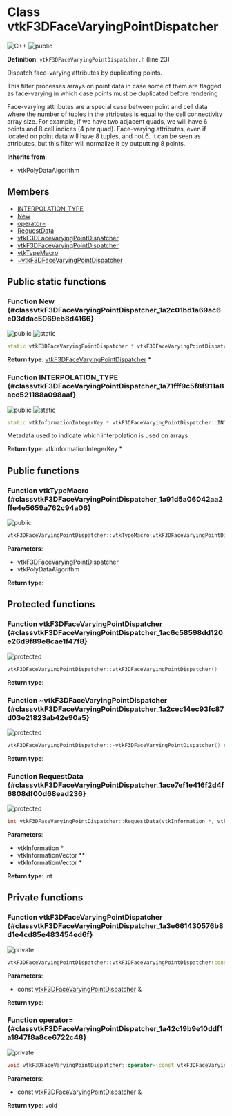 # Class vtkF3DFaceVaryingPointDispatcher

![][C++]
![][public]

**Definition**: `vtkF3DFaceVaryingPointDispatcher.h` (line 23)

Dispatch face-varying attributes by duplicating points.

This filter processes arrays on point data in case some of them are flagged as face-varying in which case points must be duplicated before rendering





Face-varying attributes are a special case between point and cell data where the number of tuples in the attributes is equal to the cell connectivity array size. For example, if we have two adjacent quads, we will have 6 points and 8 cell indices (4 per quad). Face-varying attributes, even if located on point data will have 8 tuples, and not 6. It can be seen as attributes, but this filter will normalize it by outputting 8 points.

**Inherits from**:

* vtkPolyDataAlgorithm

## Members

* [INTERPOLATION\_TYPE](classvtkF3DFaceVaryingPointDispatcher.md#classvtkF3DFaceVaryingPointDispatcher_1a71fff9c5f8f911a8acc521188a098aaf)
* [New](classvtkF3DFaceVaryingPointDispatcher.md#classvtkF3DFaceVaryingPointDispatcher_1a2c01bd1a69ac6e03ddac5069eb8d4166)
* [operator=](classvtkF3DFaceVaryingPointDispatcher.md#classvtkF3DFaceVaryingPointDispatcher_1a42c19b9e10ddf1a1847f8a8ce6722c48)
* [RequestData](classvtkF3DFaceVaryingPointDispatcher.md#classvtkF3DFaceVaryingPointDispatcher_1ace7ef1e416f2d4f6808df00d68ead236)
* [vtkF3DFaceVaryingPointDispatcher](classvtkF3DFaceVaryingPointDispatcher.md#classvtkF3DFaceVaryingPointDispatcher_1ac6c58598dd120e26d9f89e8cae1f47f8)
* [vtkF3DFaceVaryingPointDispatcher](classvtkF3DFaceVaryingPointDispatcher.md#classvtkF3DFaceVaryingPointDispatcher_1a3e661430576b8d1e4cd85e483454ed6f)
* [vtkTypeMacro](classvtkF3DFaceVaryingPointDispatcher.md#classvtkF3DFaceVaryingPointDispatcher_1a91d5a06042aa2ffe4e5659a762c94a06)
* [~vtkF3DFaceVaryingPointDispatcher](classvtkF3DFaceVaryingPointDispatcher.md#classvtkF3DFaceVaryingPointDispatcher_1a2cec14ec93fc87d03e21823ab42e90a5)

## Public static functions

### Function New {#classvtkF3DFaceVaryingPointDispatcher_1a2c01bd1a69ac6e03ddac5069eb8d4166}

![][public]
![][static]


```cpp
static vtkF3DFaceVaryingPointDispatcher * vtkF3DFaceVaryingPointDispatcher::New()
```








**Return type**: [vtkF3DFaceVaryingPointDispatcher](classvtkF3DFaceVaryingPointDispatcher.md) *



### Function INTERPOLATION\_TYPE {#classvtkF3DFaceVaryingPointDispatcher_1a71fff9c5f8f911a8acc521188a098aaf}

![][public]
![][static]


```cpp
static vtkInformationIntegerKey * vtkF3DFaceVaryingPointDispatcher::INTERPOLATION_TYPE()
```




Metadata used to indicate which interpolation is used on arrays



**Return type**: vtkInformationIntegerKey *



## Public functions

### Function vtkTypeMacro {#classvtkF3DFaceVaryingPointDispatcher_1a91d5a06042aa2ffe4e5659a762c94a06}

![][public]


```cpp
vtkF3DFaceVaryingPointDispatcher::vtkTypeMacro(vtkF3DFaceVaryingPointDispatcher, vtkPolyDataAlgorithm)
```








**Parameters**:

* [vtkF3DFaceVaryingPointDispatcher](classvtkF3DFaceVaryingPointDispatcher.md)
* vtkPolyDataAlgorithm

**Return type**: 



## Protected functions

### Function vtkF3DFaceVaryingPointDispatcher {#classvtkF3DFaceVaryingPointDispatcher_1ac6c58598dd120e26d9f89e8cae1f47f8}

![][protected]


```cpp
vtkF3DFaceVaryingPointDispatcher::vtkF3DFaceVaryingPointDispatcher()
```








**Return type**: 



### Function ~vtkF3DFaceVaryingPointDispatcher {#classvtkF3DFaceVaryingPointDispatcher_1a2cec14ec93fc87d03e21823ab42e90a5}

![][protected]


```cpp
vtkF3DFaceVaryingPointDispatcher::~vtkF3DFaceVaryingPointDispatcher() override
```








**Return type**: 



### Function RequestData {#classvtkF3DFaceVaryingPointDispatcher_1ace7ef1e416f2d4f6808df00d68ead236}

![][protected]


```cpp
int vtkF3DFaceVaryingPointDispatcher::RequestData(vtkInformation *, vtkInformationVector **, vtkInformationVector *) override
```








**Parameters**:

* vtkInformation *
* vtkInformationVector **
* vtkInformationVector *

**Return type**: int



## Private functions

### Function vtkF3DFaceVaryingPointDispatcher {#classvtkF3DFaceVaryingPointDispatcher_1a3e661430576b8d1e4cd85e483454ed6f}

![][private]


```cpp
vtkF3DFaceVaryingPointDispatcher::vtkF3DFaceVaryingPointDispatcher(const vtkF3DFaceVaryingPointDispatcher &)=delete
```








**Parameters**:

* const [vtkF3DFaceVaryingPointDispatcher](classvtkF3DFaceVaryingPointDispatcher.md) &

**Return type**: 



### Function operator= {#classvtkF3DFaceVaryingPointDispatcher_1a42c19b9e10ddf1a1847f8a8ce6722c48}

![][private]


```cpp
void vtkF3DFaceVaryingPointDispatcher::operator=(const vtkF3DFaceVaryingPointDispatcher &)=delete
```








**Parameters**:

* const [vtkF3DFaceVaryingPointDispatcher](classvtkF3DFaceVaryingPointDispatcher.md) &

**Return type**: void





[private]: https://img.shields.io/badge/-private-red (private)
[public]: https://img.shields.io/badge/-public-brightgreen (public)
[static]: https://img.shields.io/badge/-static-lightgrey (static)
[C++]: https://img.shields.io/badge/language-C%2B%2B-blue (C++)
[protected]: https://img.shields.io/badge/-protected-yellow (protected)